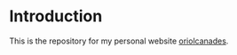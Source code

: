# Introduction

This is the repository for my personal website [oriolcanades](https://oriolcanades.github.io).


